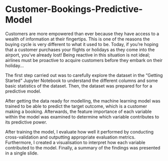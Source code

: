 # Customer-Bookings-Predictive-Model
Customers are more empowered than ever because they have access to a wealth of information at their fingertips. This is one of the reasons the buying cycle is very different to what it used to be. Today, if you’re hoping that a customer purchases your flights or holidays as they come into the airport, you’ve already lost! Being reactive in this situation is not ideal; airlines must be proactive to acquire customers before they embark on their holiday...

The first step carried out was to carefully explore the dataset in the “Getting Started” Jupyter Notebook to understand the different columns and some basic statistics of the dataset. Then, the dataset was prepared for for a predictive model. 

After getting the data ready for modelling, the machine learning model was trained to be able to predict the target outcome, which is a customer making a booking. Afterwards, the feature importance of each variable within the model was examined to determine which variable contributes to its predictive power. 

After training the model, I evaluate how well it performed by conducting cross-validation and outputting appropriate evaluation metrics. Furthermore, I created a visualisation to interpret how each variable contributed to the model. Finally, a summary of the findings was presented in a single slide.

